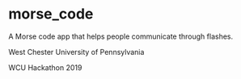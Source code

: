 # morse_code
A Morse code app that helps people communicate through flashes.


West Chester University of Pennsylvania


WCU Hackathon 2019
